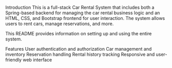 Introduction
This is a full-stack Car Rental System that includes both a Spring-based backend for managing the car rental business logic and an HTML, CSS, and Bootstrap frontend for user interaction. The system allows users to rent cars, manage reservations, and more.

This README provides information on setting up and using the entire system.

Features
User authentication and authorization
Car management and inventory
Reservation handling
Rental history tracking
Responsive and user-friendly web interface
